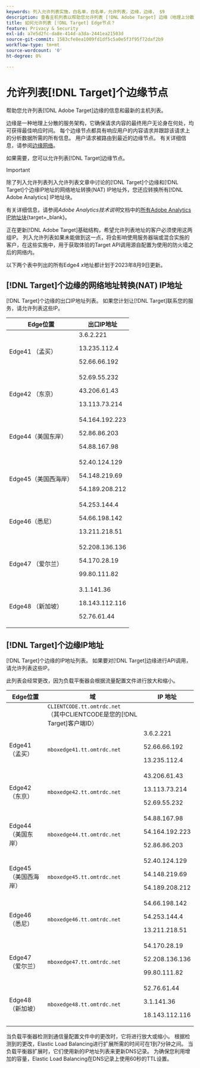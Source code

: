 ```yaml
---
keywords: 列入允许列表实施，白名单，白名单，允许列表，边缘，边缘， $9
description: 查看主机列表以帮助您允许列表 [!DNL Adobe Target] 边缘（地理上分散的服务节点，可确保最终用户的最佳响应时间）。
title: 如何允许列表 [!DNL Target] Edge节点？
feature: Privacy & Security
exl-id: a7e5d2fc-da8e-414d-a3da-2441ea21503d
source-git-commit: 1583cfe8ea1009fd1df5c5a0e5f3f95f72daf2b9
workflow-type: tm+mt
source-wordcount: '0'
ht-degree: 0%

---
```


# 允许列表[!DNL Target]个边缘节点

帮助您允许列表[!DNL Adobe Target]边缘的信息和最新的主机列表。

边缘是一种地理上分散的服务架构，它确保请求内容的最终用户无论身在何处，均可获得最佳响应时间。 每个边缘节点都具有响应用户的内容请求并跟踪该请求上的分析数据所需的所有信息。 用户请求被路由到最近的边缘节点。 有关详细信息，请参阅[边缘网络](https://experienceleague.adobe.com/docs/target/using/introduction/how-target-works.html#concept_0AE2ED8E9DE64288A8B30FCBF1040934)。

如果需要，您可以允许列表[!DNL Target]边缘节点。

>[!IMPORTANT]
>
>除了列入允许列表列入允许列表文章中讨论的[!DNL Target]个边缘和[!DNL Target]个边缘IP地址的网络地址转换(NAT) IP地址外，您还应转换所有[!DNL Adobe Analytics] IP地址块。
>
>有关详细信息，请参阅&#x200B;*Adobe Analytics技术说明*&#x200B;文档中的[所有Adobe Analytics IP地址块](https://experienceleague.adobe.com/docs/analytics/technotes/ip-addresses.html?lang=en#all-adobe-analytics-ip-address-blocks){target=_blank}。
>
>正在更新[!DNL Adobe Target]基础结构，希望允许列表地址的客户必须使用这两组IP。 列入允许列表如果未能做到这一点，将会影响使用服务器端或混合实施的客户，在这些实施中，用于获取体验的Target API调用源自配置为使用的防火墙之后的网络内。
>
>以下两个表中列出的所有Edge4 *x*&#x200B;地址都计划于2023年8月9日更新。

## [!DNL Target]个边缘的网络地址转换(NAT) IP地址

[!DNL Target]个边缘的出口IP地址列表。 如果您计划让[!DNL Target]联系您的服务，请允许列表这些IP。

| Edge位置 | 出口IP地址 |
| --- | --- |
| Edge41 （孟买） | 3.6.2.221<P>13.235.112.4 <P>52.66.66.192 |
| Edge42 （东京） | 52.69.55.232<P>43.206.61.43 <P>13.113.73.214 |
| Edge44（美国东岸） | 54.164.192.223<P>52.86.86.203 <P>54.88.167.98 |
| Edge45（美国西海岸） | 52.40.124.129<P>54.148.219.69 <P>54.189.208.212 |
| Edge46（悉尼） | 54.253.144.4<P>54.66.198.142 <P>13.211.218.51 |
| Edge47 （爱尔兰） | 52.208.136.136<P>54.170.28.19 <P>99.80.111.82 |
| Edge48 （新加坡） | 3.1.141.36<P>18.143.112.116 <P>52.76.61.44 |

## [!DNL Target]个边缘IP地址

[!DNL Target]个边缘的IP地址列表。 如果要对[!DNL Target]边缘进行API调用，请允许列表这些IP。

此列表会经常更改，因为负载平衡器会根据流量配置文件进行放大和缩小。

| Edge位置 | 域 | IP 地址 |
| --- | --- | --- |
|  | `CLIENTCODE.tt.omtrdc.net`<br />（其中CLIENTCODE是您的[!DNL Target]客户端ID） |  |
| Edge41 （孟买） | `mboxedge41.tt.omtrdc.net` | 3.6.2.221<P>52.66.66.192<P>13.235.112.4 |
| Edge42 （东京） | `mboxedge42.tt.omtrdc.net` | 43.206.61.43<P>13.113.73.214<P>52.69.55.232 |
| Edge44（美国东岸） | `mboxedge44.tt.omtrdc.net` | 54.88.167.98<P>54.164.192.223<P>52.86.86.203 |
| Edge45（美国西海岸） | `mboxedge45.tt.omtrdc.net` | 52.40.124.129<P>54.148.219.69<P>54.189.208.212 |
| Edge46（悉尼） | `mboxedge46.tt.omtrdc.net` | 54.66.198.142<P>54.253.144.4<P>13.211.218.51 |
| Edge47 （爱尔兰） | `mboxedge47.tt.omtrdc.net` | 54.170.28.19<P>52.208.136.136<P>99.80.111.82 |
| Edge48 （新加坡） | `mboxedge48.tt.omtrdc.net` | 52.76.61.44<P>3.1.141.36<P>18.143.112.116 |

当负载平衡器检测到通信量配置文件中的更改时，它将进行放大或缩小。 根据检测到的更改，Elastic Load Balancing进行扩展所需的时间可在1到7分钟之间。 当负载平衡器扩展时，它们使用新的IP地址列表来更新DNS记录。 为确保您利用增加的容量，Elastic Load Balancing在DNS记录上使用60秒的TTL设置。
